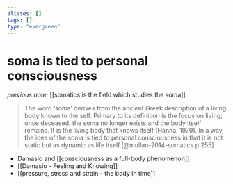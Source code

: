 ```yaml
---
aliases: []
tags: []
type: "evergreen"
---
```


# soma is tied to personal consciousness

_previous note:_ [[somatics is the field which studies the soma]]

> The word ‘soma’ derives from the ancient Greek description of a living body known to the self. Primary to its definition is the focus on living; once deceased, the soma no longer exists and the body itself remains. It is the living body that knows itself (Hanna, 1979). In a way, the idea of the soma is tied to personal consciousness in that it is not static but as dynamic as life itself.[@mullan-2014-somatics p.255]

- Damasio and [[consciousness as a full-body phenomenon]]
- [[Damasio - Feeling and Knowing]]
- [[pressure, stress and strain - the body in time]]



